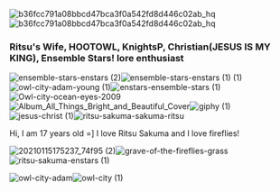 
![b36fcc791a08bbcd47bca3f0a542fd8d446c02ab_hq](https://github.com/SilverColors/SilverColors/assets/69147413/bf00684b-e9b1-4cd8-b11f-6ea6722ec1df)![b36fcc791a08bbcd47bca3f0a542fd8d446c02ab_hq](https://github.com/SilverColors/SilverColors/assets/69147413/bf00684b-e9b1-4cd8-b11f-6ea6722ec1df)



### Ritsu's Wife, HOOTOWL, KnightsP, Christian(JESUS IS MY KING), Ensemble Stars! lore enthusiast

![ensemble-stars-enstars (2)](https://github.com/SilverColors/SilverColors/assets/69147413/2aeef373-95c1-4ce5-b334-2b6bb4caf06b)![ensemble-stars-enstars (1) (1)](https://github.com/SilverColors/SilverColors/assets/69147413/ca0d7d65-37b6-4d00-97e2-257a32444a9a)![owl-city-adam-young (1)](https://github.com/SilverColors/SilverColors/assets/69147413/6a4fcac9-98b1-4af2-80b7-7589486dc4fb)![enstars-ensemble-stars (1)](https://github.com/SilverColors/SilverColors/assets/69147413/c082fd04-3d40-43f7-b6dd-f1bfafc01639)![Owl-city-ocean-eyes-2009](https://github.com/SilverColors/SilverColors/assets/69147413/bb652847-6d7b-4e1a-8244-7c5492fb31d2)![Album_All_Things_Bright_and_Beautiful_Cover](https://github.com/SilverColors/SilverColors/assets/69147413/59f13d01-dba9-4df2-b447-763a013d7892)![giphy (1)](https://github.com/SilverColors/SilverColors/assets/69147413/212e8f2b-6da7-4665-b99d-26a90b5cdb70)![jesus-christ (1)](https://github.com/SilverColors/SilverColors/assets/69147413/c971b17f-aa67-4fe4-9ff8-812894bd41d9)![ritsu-sakuma-sakuma-ritsu](https://github.com/SilverColors/SilverColors/assets/69147413/557f0477-10dc-4b91-b3e8-80e25c19bd95)

Hi, I am 17 years old =] I love Ritsu Sakuma and I love fireflies!

![20210115175237_74f95 (2)](https://github.com/SilverColors/SilverColors/assets/69147413/62fdd110-eb20-4b7d-9387-881fcd4a4ead)![grave-of-the-fireflies-grass](https://github.com/SilverColors/SilverColors/assets/69147413/76b0daa5-32a2-4de0-b493-1cca564f7214)![ritsu-sakuma-enstars (1)](https://github.com/SilverColors/SilverColors/assets/69147413/daee71bf-196a-4a6e-b83d-7c417ea1e25a)











![owl-city-adam](https://github.com/SilverColors/SilverColors/assets/69147413/13548661-3fa7-46dd-ad6e-ff5ba71348d0)![owl-city (1)](https://github.com/SilverColors/SilverColors/assets/69147413/ea0acad8-f361-4d0d-9c50-97d2580b026d)


